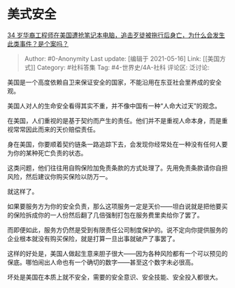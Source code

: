 # 美式安全
[34 岁华裔工程师在美国遭抢笔记本电脑，追击歹徒被拖行后身亡，为什么会发生此类事件？是个案吗？](https://www.zhihu.com/question/364585397/answer/964127997)

> Author: #0-Anonymity
> Last update: [编辑于 2021-05-16]
> Link: [[美国方式]]
> Category: #社科答集
> Tag: #4-世界史/4A-社科
> 评论区:
> 泛讨论:

美国是一个高度依赖自卫来保证安全的国家，不能沿用在东亚社会里养成的安全观。

美国人对人的生命安全看得其实不重，并不像中国有一种“人命大过天”的观念。

在美国，人们重视的是基于契约而产生的责任。他们并不是重视人命本身，而是重视常常因此而来的天价赔偿责任。

身在美国，你要顺着契约链条一路追踪下去，会发现你经常处在一种没有任何人要为你的某种死亡负责的状态。

这类问题，他们往往用自购保险加免责条款的方式处理了。先用免责条款请你自担风险，然后建议你购买保险以防万一。

就这样了。

如果要服务方为你的安全负责，那么这项服务一定是天价——坦白说就是把他要买的保险拆成你的一人份然后翻了几倍强制打包在服务费里卖给你了罢了。

而即便如此，服务方仍然是受到有限责任公司制度保护的。说不定向你提供服务的企业根本就没有购买保险，就是打算一旦出事就破产了事罢了。

这样的好处是，美国人做起生意来胆子很大——因为各种风险都有一个可以预见的保底。哪怕闹出人命也有一个确切的数字——甚至这个数字未必很高。

坏处是美国在本质上就不安全，需要的安全意识、安全技能、安全投入都很大。
